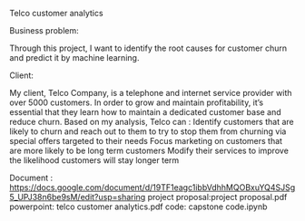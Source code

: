 
Telco customer analytics

Business problem:

Through this project, I want to identify the root causes for customer churn and predict it by machine learning.

Client:

My client, Telco Company, is a telephone and internet service provider with over 5000 customers. In order to grow and maintain profitability, it’s essential that they learn how to maintain a dedicated customer base and reduce churn. Based on my analysis, Telco can :
Identify customers that are likely to churn and reach out to them to try to stop them from churning via special offers targeted to their needs
Focus marketing on customers that are more likely to be long term customers
Modify their services to improve the likelihood customers will stay longer term

Document : https://docs.google.com/document/d/19TF1eagc1ibbVdhhMQOBxuYQ4SJSg5_UPJ38n6be9sM/edit?usp=sharing 
project proposal:project proposal.pdf
powerpoint: telco customer analytics.pdf
code: capstone code.ipynb
